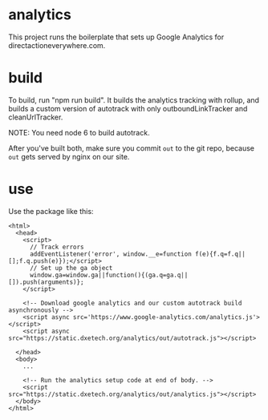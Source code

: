 # analytics

This project runs the boilerplate that sets up Google Analytics for directactioneverywhere.com.

# build

To build, run "npm run build". It builds the analytics tracking with
rollup, and builds a custom version of autotrack with only
outboundLinkTracker and cleanUrlTracker.

NOTE: You need node 6 to build autotrack.

After you've built both, make sure you commit `out` to the git repo,
because `out` gets served by nginx on our site.

# use

Use the package like this:

```
<html>
  <head>
    <script>
      // Track errors
      addEventListener('error', window.__e=function f(e){f.q=f.q||[];f.q.push(e)});</script>
      // Set up the ga object
      window.ga=window.ga||function(){(ga.q=ga.q||[]).push(arguments)};
    </script>

    <!-- Download google analytics and our custom autotrack build asynchronously -->
    <script async src='https://www.google-analytics.com/analytics.js'></script>
    <script async src="https://static.dxetech.org/analytics/out/autotrack.js"></script>

  </head>
  <body>
    ...

    <!-- Run the analytics setup code at end of body. -->
    <script src="https://static.dxetech.org/analytics/out/analytics.js"></script>
  </body>
</html>
```

